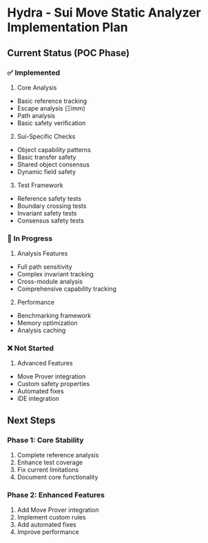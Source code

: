 # Hydra - Sui Move Static Analyzer Implementation Plan

## Current Status (POC Phase)

### ✅ Implemented
1. Core Analysis
- Basic reference tracking
- Escape analysis (Ξimm)
- Path analysis
- Basic safety verification

2. Sui-Specific Checks
- Object capability patterns
- Basic transfer safety
- Shared object consensus
- Dynamic field safety

3. Test Framework
- Reference safety tests
- Boundary crossing tests
- Invariant safety tests
- Consensus safety tests

### 🚧 In Progress
1. Analysis Features
- Full path sensitivity
- Complex invariant tracking
- Cross-module analysis
- Comprehensive capability tracking

2. Performance
- Benchmarking framework
- Memory optimization
- Analysis caching

### ❌ Not Started
1. Advanced Features
- Move Prover integration
- Custom safety properties
- Automated fixes
- IDE integration

## Next Steps

### Phase 1: Core Stability
1. Complete reference analysis
2. Enhance test coverage
3. Fix current limitations
4. Document core functionality

### Phase 2: Enhanced Features
1. Add Move Prover integration
2. Implement custom rules
3. Add automated fixes
4. Improve performance